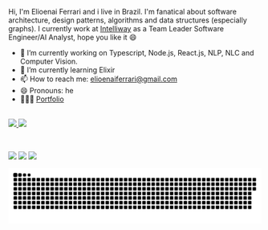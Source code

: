 Hi, I'm Elioenai Ferrari and i live in Brazil. I'm fanatical about software architecture, design patterns, algorithms and data structures (especially graphs). I currently work at [Intelliway](https://intelliway.com.br) as a Team Leader Software Engineer/AI Analyst, hope you like it 😄

- 🔭 I’m currently working on Typescript, Node.js, React.js, NLP, NLC and Computer Vision.
- 🌱 I’m currently learning Elixir
- 📫 How to reach me: elioenaiferrari@gmail.com
- 😄 Pronouns: he
- 👨🏽‍💻 [Portfolio](https://elioenai-ferrari.herokuapp.com)
  <br/>
  <br/>

 <link rel="stylesheet" href="https://cdn.jsdelivr.net/gh/devicons/devicon@v2.13.0/devicon.min.css">

<div>
  <a href="https://github.com/ElioenaiFerrari">
  <img height="180em" src="https://github-readme-stats.vercel.app/api?username=ElioenaiFerrari&show_icons=true&theme=dracula&include_all_commits=true&count_private=true"/>
  <img height="180em" src="https://github-readme-stats.vercel.app/api/top-langs/?username=ElioenaiFerrari&layout=compact&langs_count=7&theme=dracula"/>
</div>

<div style="display: inline_block"><br>
  <i class="devicon-linux-plain colored"></i>
  <i class="devicon-javascript-plain colored"></i>
  <i class="devicon-typescript-plain colored"></i>
  <i class="devicon-nodejs-plain colored"></i>
  <i class="devicon-nestjs-plain colored"></i>
  <i class="devicon-adonisjs-plain colored"></i>
  <i class="devicon-vuejs-plain colored"></i>
  <i class="devicon-nuxtjs-plain colored"></i>
  <i class="devicon-react-plain colored"></i>
  <i class="devicon-nextjs-plain colored"></i>
  <i class="devicon-elixir-plain colored"></i>
  <i class="devicon-phoenix-plain colored"></i>
  <i class="devicon-python-plain colored"></i>
  <i class="devicon-mongodb-plain colored"></i>
  <i class="devicon-postgresql-plain colored"></i>
  <i class="devicon-apachekafka-original"></i>
  <i class="devicon-redis-original"></i>
  <i class="devicon-docker-plain colored"></i>
  <i class="devicon-kubernetes-plain colored"></i>
  <i class="devicon-googlecloud-plain colored"></i>
  <i class="devicon-heroku-plain colored"></i>
</div>
  
  ##
 
<div> 
  <a href="https://instagram.com/elioenai_ferrari" target="_blank"><img src="https://img.shields.io/badge/-Instagram-%23E4405F?style=for-the-badge&logo=instagram&logoColor=white" target="_blank"></a>
  <a href = "mailto:elioenaiferrari@gmail.com"><img src="https://img.shields.io/badge/-Gmail-%23333?style=for-the-badge&logo=gmail&logoColor=white" target="_blank"></a>
  <a href="https://www.linkedin.com/in/elioenai-ferrari-9a90a6173" target="_blank"><img src="https://img.shields.io/badge/-LinkedIn-%230077B5?style=for-the-badge&logo=linkedin&logoColor=white" target="_blank"></a> 
 
   ![Snake animation](https://github.com/ElioenaiFerrari/ElioenaiFerrari/blob/output/github-contribution-grid-snake.svg)  
</div>
